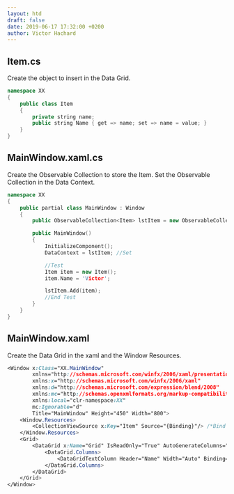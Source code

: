 ```yaml
---
layout: htd
draft: false
date: 2019-06-17 17:32:00 +0200
author: Victor Hachard
---
```


## Item.cs

Create the object to insert in the Data Grid.

```c++
namespace XX
{
    public class Item
    {
        private string name;
        public string Name { get => name; set => name = value; }
    }
}
```

## MainWindow.xaml.cs

Create the Observable Collection to store the Item. Set the Observable Collection in the Data Context.

```c++
namespace XX
{
    public partial class MainWindow : Window
    {
        public ObservableCollection<Item> lstItem = new ObservableCollection<Item>(); //Create

        public MainWindow()
        {
            InitializeComponent();
            DataContext = lstItem; //Set

            //Test
            Item item = new Item();
            item.Name = 'Victor';

            lstItem.Add(item);
            //End Test
        }
    }
}
```

## MainWindow.xaml

Create the Data Grid in the xaml and the Window Resources.

```css
<Window x:Class="XX.MainWindow"
        xmlns="http://schemas.microsoft.com/winfx/2006/xaml/presentation"
        xmlns:x="http://schemas.microsoft.com/winfx/2006/xaml"
        xmlns:d="http://schemas.microsoft.com/expression/blend/2008"
        xmlns:mc="http://schemas.openxmlformats.org/markup-compatibility/2006"
        xmlns:local="clr-namespace:XX"
        mc:Ignorable="d"
        Title="MainWindow" Height="450" Width="800">
    <Window.Resources>
        <CollectionViewSource x:Key="Item" Source="{Binding}"/> /*Bind the Item*/
    </Window.Resources>
    <Grid>
        <DataGrid x:Name="Grid" IsReadOnly="True" AutoGenerateColumns="False" ItemsSource="{Binding Source={StaticResource Item}}" HorizontalAlignment="Left" Height="100" Margin="300,120,0,0" VerticalAlignment="Top" Width="100" HeadersVisibility="Column">
            <DataGrid.Columns>
                <DataGridTextColumn Header="Name" Width="Auto" Binding="{Binding Name}"/> /*Bind the Item Name to this Column*/
            </DataGrid.Columns>
        </DataGrid>
    </Grid>
</Window>
```

